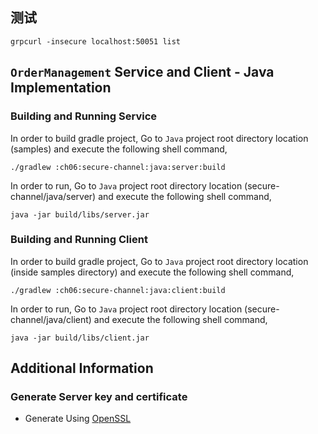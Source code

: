 ## 测试

```
grpcurl -insecure localhost:50051 list
```

## ``OrderManagement`` Service and Client - Java Implementation

### Building and Running Service

In order to build gradle project, Go to ``Java`` project root directory location (samples) and execute
the following shell command,

```
./gradlew :ch06:secure-channel:java:server:build
```

In order to run, Go to ``Java`` project root directory location (secure-channel/java/server) and execute the following
shell command,

```
java -jar build/libs/server.jar
```

### Building and Running Client

In order to build gradle project, Go to ``Java`` project root directory location (inside samples directory) and execute
the following shell command,
```
./gradlew :ch06:secure-channel:java:client:build
```

In order to run, Go to ``Java`` project root directory location (secure-channel/java/client) and execute the following
shell command,

```
java -jar build/libs/client.jar
```

## Additional Information

### Generate Server key and certificate

* Generate Using [OpenSSL](../certs/README.md)